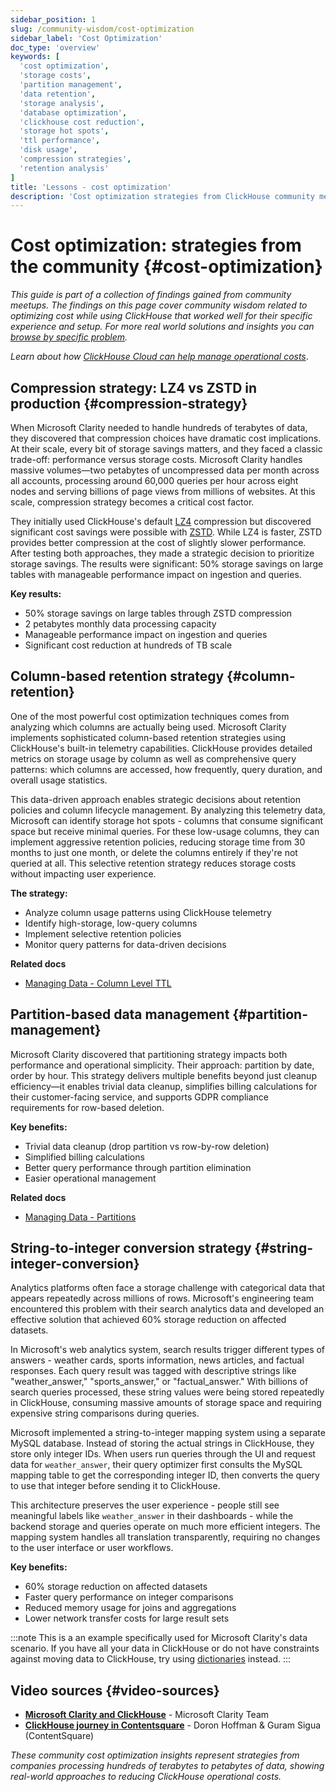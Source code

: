 ```yaml
---
sidebar_position: 1
slug: /community-wisdom/cost-optimization
sidebar_label: 'Cost Optimization'
doc_type: 'overview'
keywords: [
  'cost optimization',
  'storage costs', 
  'partition management',
  'data retention',
  'storage analysis',
  'database optimization',
  'clickhouse cost reduction',
  'storage hot spots',
  'ttl performance',
  'disk usage',
  'compression strategies',
  'retention analysis'
]
title: 'Lessons - cost optimization'
description: 'Cost optimization strategies from ClickHouse community meetups with real production examples and verified techniques.'
---
```


# Cost optimization: strategies from the community {#cost-optimization}
*This guide is part of a collection of findings gained from community meetups. The findings on this page cover community wisdom related to optimizing cost while using ClickHouse that worked well for their specific experience and setup. For more real world solutions and insights you can [browse by specific problem](./community-wisdom.md).*

*Learn about how [ClickHouse Cloud can help manage operational costs](/cloud/overview)*.

## Compression strategy: LZ4 vs ZSTD in production {#compression-strategy}

When Microsoft Clarity needed to handle hundreds of terabytes of data, they discovered that compression choices have dramatic cost implications. At their scale, every bit of storage savings matters, and they faced a classic trade-off: performance versus storage costs. Microsoft Clarity handles massive volumes—two petabytes of uncompressed data per month across all accounts, processing around 60,000 queries per hour across eight nodes and serving billions of page views from millions of websites. At this scale, compression strategy becomes a critical cost factor.

They initially used ClickHouse's default [LZ4](/sql-reference/statements/create/table#lz4) compression but discovered significant cost savings were possible with [ZSTD](/sql-reference/statements/create/table#zstd). While LZ4 is faster, ZSTD provides better compression at the cost of slightly slower performance. After testing both approaches, they made a strategic decision to prioritize storage savings. The results were significant: 50% storage savings on large tables with manageable performance impact on ingestion and queries.

**Key results:**
- 50% storage savings on large tables through ZSTD compression
- 2 petabytes monthly data processing capacity
- Manageable performance impact on ingestion and queries
- Significant cost reduction at hundreds of TB scale

## Column-based retention strategy {#column-retention}

One of the most powerful cost optimization techniques comes from analyzing which columns are actually being used. Microsoft Clarity implements sophisticated column-based retention strategies using ClickHouse's built-in telemetry capabilities. ClickHouse provides detailed metrics on storage usage by column as well as comprehensive query patterns: which columns are accessed, how frequently, query duration, and overall usage statistics.

This data-driven approach enables strategic decisions about retention policies and column lifecycle management. By analyzing this telemetry data, Microsoft can identify storage hot spots - columns that consume significant space but receive minimal queries. For these low-usage columns, they can implement aggressive retention policies, reducing storage time from 30 months to just one month, or delete the columns entirely if they're not queried at all. This selective retention strategy reduces storage costs without impacting user experience.

**The strategy:**
- Analyze column usage patterns using ClickHouse telemetry
- Identify high-storage, low-query columns
- Implement selective retention policies
- Monitor query patterns for data-driven decisions

**Related docs**
- [Managing Data - Column Level TTL](/observability/managing-data)

## Partition-based data management {#partition-management}

Microsoft Clarity discovered that partitioning strategy impacts both performance and operational simplicity. Their approach: partition by date, order by hour. This strategy delivers multiple benefits beyond just cleanup efficiency—it enables trivial data cleanup, simplifies billing calculations for their customer-facing service, and supports GDPR compliance requirements for row-based deletion.

**Key benefits:**
- Trivial data cleanup (drop partition vs row-by-row deletion)
- Simplified billing calculations
- Better query performance through partition elimination
- Easier operational management

**Related docs**
- [Managing Data - Partitions](/observability/managing-data#partitions)

## String-to-integer conversion strategy {#string-integer-conversion}

Analytics platforms often face a storage challenge with categorical data that appears repeatedly across millions of rows. Microsoft's engineering team encountered this problem with their search analytics data and developed an effective solution that achieved 60% storage reduction on affected datasets.

In Microsoft's web analytics system, search results trigger different types of answers - weather cards, sports information, news articles, and factual responses. Each query result was tagged with descriptive strings like "weather_answer," "sports_answer," or "factual_answer." With billions of search queries processed, these string values were being stored repeatedly in ClickHouse, consuming massive amounts of storage space and requiring expensive string comparisons during queries.

Microsoft implemented a string-to-integer mapping system using a separate MySQL database. Instead of storing the actual strings in ClickHouse, they store only integer IDs. When users run queries through the UI and request data for `weather_answer`, their query optimizer first consults the MySQL mapping table to get the corresponding integer ID, then converts the query to use that integer before sending it to ClickHouse.

This architecture preserves the user experience - people still see meaningful labels like `weather_answer` in their dashboards - while the backend storage and queries operate on much more efficient integers. The mapping system handles all translation transparently, requiring no changes to the user interface or user workflows.

**Key benefits:**
- 60% storage reduction on affected datasets
- Faster query performance on integer comparisons
- Reduced memory usage for joins and aggregations
- Lower network transfer costs for large result sets

:::note
This is a an example specifically used for Microsoft Clarity's data scenario. If you have all your data in ClickHouse or do not have constraints against moving data to ClickHouse, try using [dictionaries](/dictionary) instead.
:::

## Video sources {#video-sources}

- **[Microsoft Clarity and ClickHouse](https://www.youtube.com/watch?v=rUVZlquVGw0)** - Microsoft Clarity Team
- **[ClickHouse journey in Contentsquare](https://www.youtube.com/watch?v=zvuCBAl2T0Q)** - Doron Hoffman & Guram Sigua (ContentSquare)

*These community cost optimization insights represent strategies from companies processing hundreds of terabytes to petabytes of data, showing real-world approaches to reducing ClickHouse operational costs.*